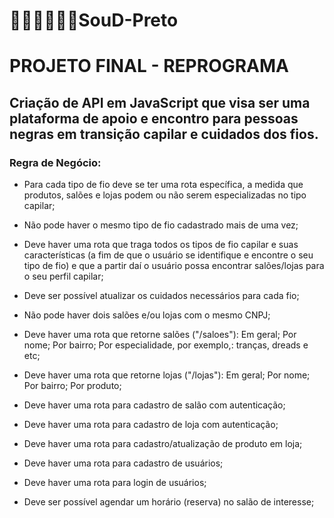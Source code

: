 # 👩🏿‍🦱👨🏿‍🦱SouD-Preto


<h1> PROJETO FINAL - REPROGRAMA </h1>

<h2>Criação de API em JavaScript que visa ser uma plataforma de apoio e encontro para pessoas negras em transição capilar e cuidados dos fios.</h2>

<h3> Regra de Negócio: </h3>

<p>

- Para cada tipo de fio deve se ter uma rota específica, a medida que produtos, salões e lojas podem ou não serem especializadas no tipo capilar;

- Não pode haver o mesmo tipo de fio cadastrado mais de uma vez;

- Deve haver uma rota que traga todos os tipos de fio capilar e suas características (a fim de que o usuário se identifique e encontre o seu tipo de fio) e que a partir daí o usuário possa encontrar salões/lojas para o seu perfil capilar;

- Deve ser possível atualizar os cuidados necessários para cada fio;

- Não pode haver dois salões e/ou lojas com o mesmo CNPJ;

- Deve haver uma rota que retorne salões ("/saloes"):
   Em geral;
   Por nome;
   Por bairro;
   Por especialidade, por exemplo,: tranças, dreads e etc;
   
- Deve haver uma rota que retorne lojas ("/lojas"):
   Em geral;
   Por nome;
   Por bairro;
   Por produto;

- Deve haver uma rota para cadastro de salão com autenticação;

- Deve haver uma rota para cadastro de loja com autenticação;

- Deve haver uma rota para cadastro/atualização de produto em loja;

- Deve haver uma rota para cadastro de usuários;

- Deve haver uma rota para login de usuários;

- Deve ser possível agendar um horário (reserva) no salão de interesse;
</p>


